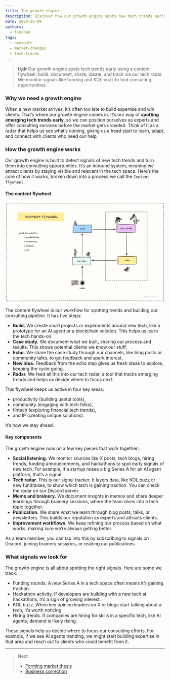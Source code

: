 ```yaml
---
title: The growth engine
description: Discover how our growth engine spots new tech trends early. This guide shows you how to use it to find consulting opportunities and stay ahead of market shifts.  
date: 2025-05-09  
authors:  
  - tieubao  
tags:  
  - navigate
  - market-changes  
  - tech-trends  
---
```


> **tl;dr** Our growth engine spots tech trends early using a content flywheel: build, document, share, ideate, and track via our tech radar. We monitor signals like funding and KOL buzz to find consulting opportunities.

### Why we need a growth engine

When a new market arrives, it’s often too late to build expertise and win clients. That’s where our growth engine comes in. It’s our way of **spotting emerging tech trends early**, so we can position ourselves as experts and offer consulting services before the market gets crowded. Think of it as a radar that helps us see what’s coming, giving us a head start to learn, adapt, and connect with clients who need our help.

### How the growth engine works

Our growth engine is built to detect signals of new tech trends and turn them into consulting opportunities. It’s an inbound system, meaning we attract clients by staying visible and relevant in the tech space. Here’s the core of how it works, broken down into a process we call the `Content flywheel`.

#### The content flywheel

![](assets/content-flywheel.webp)

The content flywheel is our workflow for spotting trends and building our consulting pipeline. It has five steps:

- **Build.** We create small projects or experiments around new tech, like a prototype for an AI agent or a blockchain solution. This helps us learn the tech hands-on.  
- **Case study.** We document what we built, sharing our process and results. This shows potential clients we know our stuff.  
- **Echo.** We share the case study through our channels, like blog posts or community talks, to get feedback and spark interest.  
- **New idea.** Feedback from the echo step gives us fresh ideas to explore, keeping the cycle going.  
- **Radar.** We feed all this into our tech radar, a tool that tracks emerging trends and helps us decide where to focus next.  

This flywheel keeps us active in four key areas:

- productivity (building useful tools),
- community (engaging with tech folks),
- fintech (exploring financial tech trends),
- and IP (creating unique solutions).

It’s how we stay ahead.

#### Key components

The growth engine runs on a few key pieces that work together:

- **Social listening.** We monitor sources like X posts, tech blogs, hiring trends, funding announcements, and hackathons to spot early signals of new tech. For example, if a startup raises a big Series A for an AI agent platform, that’s a signal.  
- **Tech radar.** This is our signal tracker. It layers data, like KOL buzz or new fundraises, to show which tech is gaining traction. You can check the radar on our Discord server.  
- **Memo and brainery.** We document insights in memos and share deeper learnings through brainery sessions, where the team dives into a tech topic together.  
- **Publication.** We share what we learn through blog posts, talks, or newsletters. This builds our reputation as experts and attracts clients.  
- **Improvement workflows.** We keep refining our process based on what works, making sure we’re always getting better.  

As a team member, you can tap into this by subscribing to signals on Discord, joining brainery sessions, or reading our publications.

### What signals we look for

The growth engine is all about spotting the right signals. Here are some we track:

- Funding rounds. A new Series A in a tech space often means it’s gaining traction.  
- Hackathon activity. If developers are building with a new tech at hackathons, it’s a sign of growing interest.  
- KOL buzz. When key opinion leaders on X or blogs start talking about a tech, it’s worth noticing.  
- Hiring trends. If companies are hiring for skills in a specific tech, like AI agents, demand is likely rising.  

These signals help us decide where to focus our consulting efforts. For example, if we see AI agents trending, we might start building expertise in that area and reach out to clients who could benefit from it.

---

> Next:
>
> - [Forming market thesis](forming-market-thesis.md)
> - [Business correction](business-correction.md)
